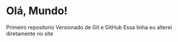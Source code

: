 # Olá, Mundo!
 Primeiro repositorio Versionado de Git e GitHub
 Essa linha eu alterei diretamente no site
